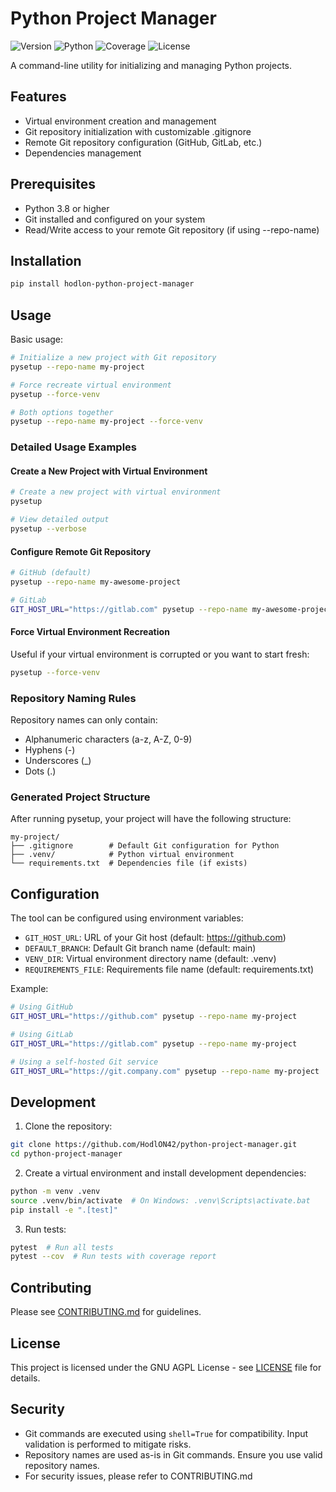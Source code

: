 # Python Project Manager

![Version](https://img.shields.io/badge/version-1.0.0-blue.svg)
![Python](https://img.shields.io/badge/python-3.8%2B-blue)
![Coverage](https://img.shields.io/badge/coverage-100%25-brightgreen)
![License](https://img.shields.io/badge/license-AGPL-blue)

A command-line utility for initializing and managing Python projects.

## Features

- Virtual environment creation and management
- Git repository initialization with customizable .gitignore
- Remote Git repository configuration (GitHub, GitLab, etc.)
- Dependencies management

## Prerequisites

- Python 3.8 or higher
- Git installed and configured on your system
- Read/Write access to your remote Git repository (if using --repo-name)

## Installation

```bash
pip install hodlon-python-project-manager
```

## Usage

Basic usage:
```bash
# Initialize a new project with Git repository
pysetup --repo-name my-project

# Force recreate virtual environment
pysetup --force-venv

# Both options together
pysetup --repo-name my-project --force-venv
```

### Detailed Usage Examples

#### Create a New Project with Virtual Environment

```bash
# Create a new project with virtual environment
pysetup

# View detailed output
pysetup --verbose
```

#### Configure Remote Git Repository

```bash
# GitHub (default)
pysetup --repo-name my-awesome-project

# GitLab
GIT_HOST_URL="https://gitlab.com" pysetup --repo-name my-awesome-project
```

#### Force Virtual Environment Recreation

Useful if your virtual environment is corrupted or you want to start fresh:
```bash
pysetup --force-venv
```

### Repository Naming Rules
Repository names can only contain:
- Alphanumeric characters (a-z, A-Z, 0-9)
- Hyphens (-)
- Underscores (_)
- Dots (.)

### Generated Project Structure

After running pysetup, your project will have the following structure:
```
my-project/
├── .gitignore        # Default Git configuration for Python
├── .venv/            # Python virtual environment
└── requirements.txt  # Dependencies file (if exists)
```

## Configuration

The tool can be configured using environment variables:

- `GIT_HOST_URL`: URL of your Git host (default: https://github.com)
- `DEFAULT_BRANCH`: Default Git branch name (default: main)
- `VENV_DIR`: Virtual environment directory name (default: .venv)
- `REQUIREMENTS_FILE`: Requirements file name (default: requirements.txt)

Example:
```bash
# Using GitHub
GIT_HOST_URL="https://github.com" pysetup --repo-name my-project

# Using GitLab
GIT_HOST_URL="https://gitlab.com" pysetup --repo-name my-project

# Using a self-hosted Git service
GIT_HOST_URL="https://git.company.com" pysetup --repo-name my-project
```

## Development

1. Clone the repository:
```bash
git clone https://github.com/HodlON42/python-project-manager.git
cd python-project-manager
```

2. Create a virtual environment and install development dependencies:
```bash
python -m venv .venv
source .venv/bin/activate  # On Windows: .venv\Scripts\activate.bat
pip install -e ".[test]"
```

3. Run tests:
```bash
pytest  # Run all tests
pytest --cov  # Run tests with coverage report
```

## Contributing

Please see [CONTRIBUTING.md](CONTRIBUTING.md) for guidelines.

## License

This project is licensed under the GNU AGPL License - see [LICENSE](LICENSE) file for details.

## Security

- Git commands are executed using `shell=True` for compatibility. Input validation is performed to mitigate risks.
- Repository names are used as-is in Git commands. Ensure you use valid repository names.
- For security issues, please refer to CONTRIBUTING.md